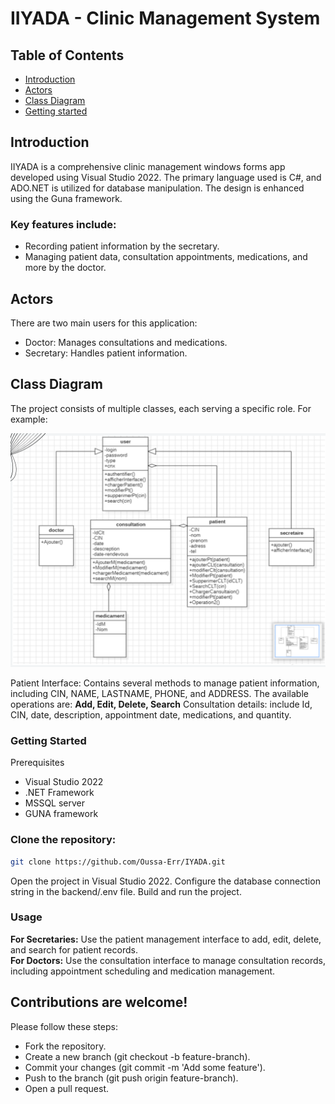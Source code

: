 # IIYADA - Clinic Management System
## Table of Contents
- [Introduction](#introduction)
- [Actors](#actors)
- [Class Diagram](#class-diagram)
- [Getting started](#getting-started)

## Introduction

IIYADA is a comprehensive clinic management windows forms app developed using Visual Studio 2022. The primary language used is C#, and ADO.NET is utilized for database manipulation. The design is enhanced using the Guna framework.

### Key features include:

- Recording patient information by the secretary.
- Managing patient data, consultation appointments, medications, and more by the doctor.

## Actors

There are two main users for this application:

- Doctor: Manages consultations and medications.
- Secretary: Handles patient information.

## Class Diagram

The project consists of multiple classes, each serving a specific role. For example:

![image](/gestionCabinie/Resources/class-diagram-screenshot.png)

Patient Interface: Contains several methods to manage patient information, including CIN, NAME, LASTNAME, PHONE, and ADDRESS. The available operations are:    **Add, Edit, Delete, Search**
Consultation details: include Id, CIN, date, description, appointment date, medications, and quantity.

### Getting Started
Prerequisites

- Visual Studio 2022
- .NET Framework
- MSSQL server
- GUNA framework 

### Clone the repository:

```bash
git clone https://github.com/Oussa-Err/IYADA.git
```
Open the project in Visual Studio 2022.
Configure the database connection string in the backend/.env file.
Build and run the project.

### Usage

**For Secretaries:** Use the patient management interface to add, edit, delete, and search for patient records.<br />
**For Doctors:** Use the consultation interface to manage consultation records, including appointment scheduling and medication management.

## Contributions are welcome! 
Please follow these steps:

- Fork the repository.
- Create a new branch (git checkout -b feature-branch).
- Commit your changes (git commit -m 'Add some feature').
- Push to the branch (git push origin feature-branch).
- Open a pull request.
